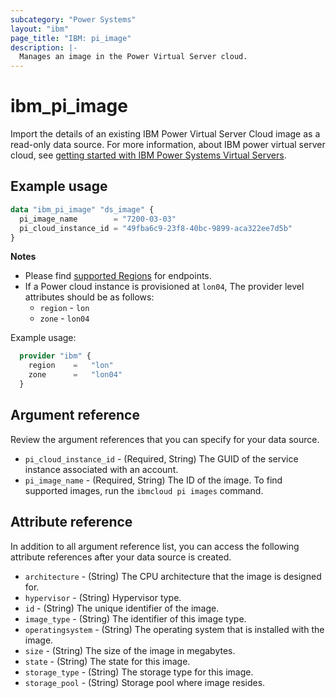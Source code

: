 ```yaml
---
subcategory: "Power Systems"
layout: "ibm"
page_title: "IBM: pi_image"
description: |-
  Manages an image in the Power Virtual Server cloud.
---
```


# ibm_pi_image

Import the details of an existing IBM Power Virtual Server Cloud image as a read-only data source. For more information, about IBM power virtual server cloud, see [getting started with IBM Power Systems Virtual Servers](https://cloud.ibm.com/docs/power-iaas?topic=power-iaas-getting-started).

## Example usage
```terraform
data "ibm_pi_image" "ds_image" {
  pi_image_name        = "7200-03-03"
  pi_cloud_instance_id = "49fba6c9-23f8-40bc-9899-aca322ee7d5b"
}
```

**Notes**
- Please find [supported Regions](https://cloud.ibm.com/apidocs/power-cloud#endpoint) for endpoints.
- If a Power cloud instance is provisioned at `lon04`, The provider level attributes should be as follows:
  - `region` - `lon`
  - `zone` - `lon04`
  
Example usage:
  ```terraform
    provider "ibm" {
      region    =   "lon"
      zone      =   "lon04"
    }
  ```
  
## Argument reference
Review the argument references that you can specify for your data source. 

- `pi_cloud_instance_id` - (Required, String) The GUID of the service instance associated with an account. 
- `pi_image_name` - (Required, String) The ID of the image. To find supported images, run the `ibmcloud pi images` command.

## Attribute reference
In addition to all argument reference list, you can access the following attribute references after your data source is created. 

- `architecture` - (String) The CPU architecture that the image is designed for. 
- `hypervisor` - (String) Hypervisor type.
- `id` - (String) The unique identifier of the image.
- `image_type` - (String) The identifier of this image type.
- `operatingsystem` - (String) The operating system that is installed with the image.
- `size` - (String) The size of the image in megabytes.
- `state` - (String) The state for this image. 
- `storage_type` - (String) The storage type for this image.
- `storage_pool` - (String) Storage pool where image resides.
